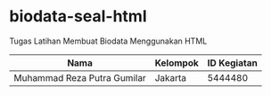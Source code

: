 # biodata-seal-html


Tugas Latihan Membuat Biodata Menggunakan HTML


|Nama|Kelompok|ID Kegiatan|
|----|----|----|
|Muhammad Reza Putra Gumilar|Jakarta|5444480|